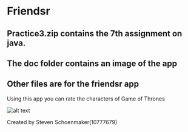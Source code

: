 # Friendsr

## Practice3.zip contains the 7th assignment on java.

## The doc folder contains an image of the app

## Other files are for the friendsr app

Using this app you can rate the characters of Game of Thrones

![alt text](friendsr.jpg " ")


Created by Steven Schoenmaker(10777679)

